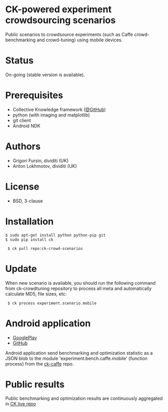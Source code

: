 CK-powered experiment crowdsourcing scenarios
=============================================

Public scenarios to crowdsource experiments (such as Caffe 
crowd-benchmarking and crowd-tuning) using mobile devices.

Status
======
On-going (stable version is available).

Prerequisites
=============
* Collective Knowledge framework ([@GitHub](http://github.com/ctuning/ck))
* python (with imaging and matplotlib)
* git client
* Android NDK

Authors
=======

* Grigori Fursin, dividiti (UK)
* Anton Lokhmotov, dividiti (UK)

License
=======
* BSD, 3-clause

Installation
============

```
$ sudo apt-get install python python-pip git
$ sudo pip install ck
```

```
 $ ck pull repo:ck-crowd-scenarios
```

Update
======

When new scenario is available, you should run the following command
from ck-crowdtuning repository to process all meta
and automatically calculate MD5, file sizes, etc:

```
 $ ck process experiment.scenario.mobile
```

Android application
===================

* [GooglePlay](https://play.google.com/store/apps/details?id=openscience.crowdsource.video.experiments)
* [GitHub](https://github.com/dividiti/crowdsource-video-experiments-on-android)

Android application send benchmarking and optimization statistic as a JSON blob
to the module 'experiment.bench.caffe.mobile' (function process) 
from the [ck-caffe](https://github.com/dividiti/ck-caffe) repo.

Public results
==============

Public benchmarking and optimization results are continuously
aggregated in [CK live repo](http://cKnowledge.org/repo)
